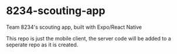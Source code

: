 # 8234-scouting-app
Team 8234's scouting app, built with Expo/React Native

This repo is just the mobile client, the server code will be added to a seperate repo as it is created.
